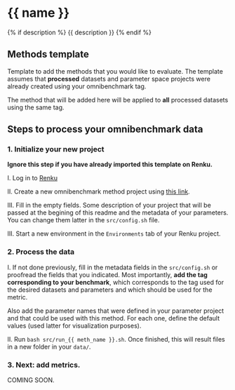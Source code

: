 # {{ name }}
{% if description %}
{{ description }}
{% endif %}

## Methods template

Template to add the methods that you would like to evaluate. The template assumes that **processed** datasets and parameter space projects were already created using your omnibenchmark tag.  

The method that will be added here will be applied to **all** processed datasets using the same tag. 

## Steps to process your omnibenchmark data

### 1. Initialize your new project

**Ignore this step if you have already imported this template on Renku.**

I. Log in to [Renku](https://renkulab.io)

II. Create a new omnibenchmark method project using [this link](https://renkulab.io/projects/new?data=eyJ1cmwiOiJodHRwczovL2dpdGh1Yi5jb20vYW5zb25yZWwvY29udHJpYnV0ZWQtcHJvamVjdC10ZW1wbGF0ZXMiLCJyZWYiOiJtYWluIiwidGVtcGxhdGUiOiJDdXN0b20vb21uaWJlbmNoLW1ldGhvZCJ9).

III. Fill in the empty fields. Some description of your project that will be passed at the begining of this readme and the metadata of your parameters. You can change them latter in the `src/config.sh` file. 

III. Start a new environment in the `Environments` tab of your Renku project.

### 2. Process the data

I. If not done previously, fill in the metadata fields in the `src/config.sh` or proofread the fields that you indicated. Most importantly, **add the tag corresponding to your benchmark**, which corresponds to the tag used for the desired datasets and parameters and which should be used for the metric. 

Also add the parameter names that were defined in your parameter project and that could be used with this method. For each one, define the default values (used latter for visualization purposes).

II. Run `bash src/run_{{ meth_name }}.sh`. Once finished, this will result files in a new folder in your `data/`.

### 3. Next: add metrics.  

COMING SOON. 



